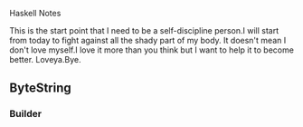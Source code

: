 Haskell Notes

This is the start point that I need to be a self-discipline person.I will start from today to fight against all the shady part of my body.
It doesn't mean I don't love myself.I love it more than you think but I want to help it to become better.
Loveya.Bye.

## ByteString 

### Builder
